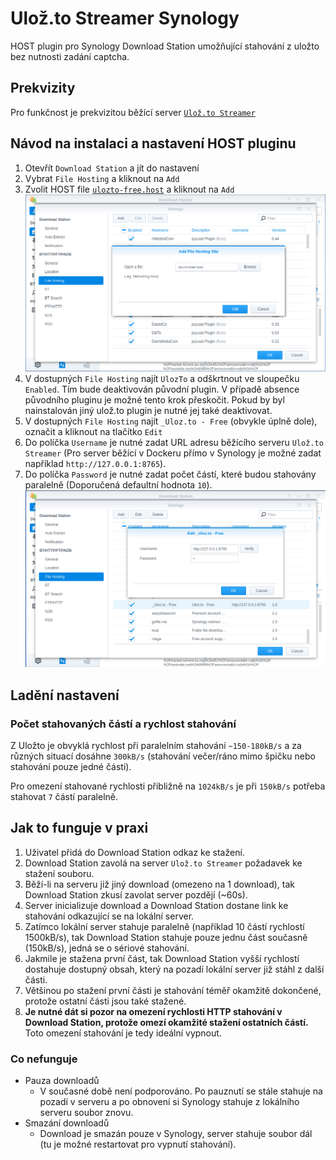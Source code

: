# Ulož.to Streamer Synology

HOST plugin pro Synology Download Station umožňující stahování z uložto bez nutnosti zadání captcha.

## Prekvizity

Pro funkčnost je prekvizitou běžící server [`Ulož.to Streamer`](https://github.com/SpiReCZ/ulozto-streamer/tree/ulozto-streamer)

## Návod na instalaci a nastavení HOST pluginu
1. Otevřít `Download Station` a jít do nastavení
2. Vybrat `File Hosting` a kliknout na `Add`
3. Zvolit HOST file [`ulozto-free.host`](releases) a kliknout na `Add`
![install_host.png](images/install_host.png)
4. V dostupných `File Hosting` najít `UlozTo` a odškrtnout ve sloupečku `Enabled`. Tím bude deaktivován původní plugin. V případě absence původního pluginu je možné tento krok přeskočit. Pokud by byl nainstalován jiný ulož.to plugin je nutné jej také deaktivovat.
5. V dostupných `File Hosting` najít `_Uloz.to - Free` (obvykle úplně dole), označit a kliknout na tlačítko `Edit`
6. Do políčka `Username` je nutné zadat URL adresu běžícího serveru `Ulož.to Streamer` (Pro server běžící v Dockeru přímo v Synology je možné zadat například `http://127.0.0.1:8765`).
7. Do políčka `Password` je nutné zadat počet částí, které budou stahovány paralelně (Doporučená defaultní hodnota `10`).
![configure_host.png](images/configure_host.png)

## Ladění nastavení

### Počet stahovaných částí a rychlost stahování
Z Uložto je obvyklá rychlost při paralelním stahování `~150-180kB/s` a za různých situací dosáhne `300kB/s` (stahování večer/ráno mimo špičku nebo stahování pouze jedné části).

Pro omezení stahované rychlosti přibližně na `1024kB/s` je při `150kB/s` potřeba stahovat `7` částí paralelně.

## Jak to funguje v praxi

1. Uživatel přidá do Download Station odkaz ke stažení.
2. Download Station zavolá na server `Ulož.to Streamer` požadavek ke stažení souboru.
3. Běží-li na serveru již jiný download (omezeno na 1 download), tak Download Station zkusí zavolat server pozdějí (~60s).
4. Server inicializuje download a Download Station dostane link ke stahování odkazující se na lokální server.
6. Zatímco lokální server stahuje paralelně (například 10 částí rychlostí 1500kB/s), tak Download Station stahuje pouze jednu část současně (150kB/s), jedná se o sériové stahování.
8. Jakmile je stažena první část, tak Download Station vyšší rychlostí dostahuje dostupný obsah, který na pozadí lokální server již stáhl z další části.
9. Většinou po stažení první části je stahování téměř okamžitě dokončené, protože ostatní části jsou také stažené.
10. **Je nutné dát si pozor na omezení rychlosti HTTP stahování v Download Station, protože omezí okamžité stažení ostatních částí.** Toto omezení stahování je tedy ideální vypnout.

### Co nefunguje
- Pauza downloadů
  - V současné době není podporováno. Po pauznutí se stále stahuje na pozadí v serveru a po obnovení si Synology stahuje z lokálního serveru soubor znovu.
- Smazání downloadů
  - Download je smazán pouze v Synology, server stahuje soubor dál (tu je možné restartovat pro vypnutí stahování).